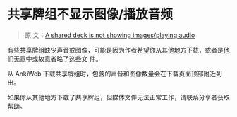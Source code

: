 # 共享牌组不显示图像/播放音频

> 原
> 文：[A shared deck is not showing images/playing audio](https://faqs.ankiweb.net/a-shared-deck-is-not-showing-images-or-playing-audio.html)

有些共享牌组缺少声音或图像，可能是因为作者希望你从其他地方下载，或者是他们无意中或故意省略了这些文
件。

从 AnkiWeb 下载共享牌组时，包含的声音和图像数量会在下载页面顶部附近列出。

如果你从其他地方下载了共享牌组，但媒体文件无法正常工作，请联系分享者获取帮助。
